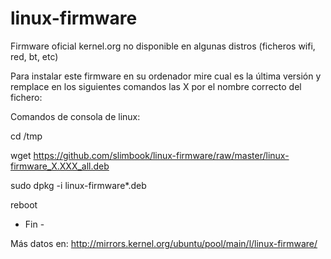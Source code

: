 # linux-firmware
Firmware oficial kernel.org no disponible en algunas distros (ficheros wifi, red, bt, etc)

Para instalar este firmware en su ordenador mire cual es la última versión y remplace en los siguientes comandos las X por el nombre correcto del fichero:

Comandos de consola de linux:

cd /tmp

wget https://github.com/slimbook/linux-firmware/raw/master/linux-firmware_X.XXX_all.deb

sudo dpkg -i linux-firmware*.deb

reboot

- Fin -


Más datos en: http://mirrors.kernel.org/ubuntu/pool/main/l/linux-firmware/
